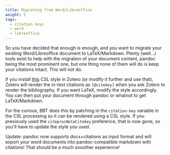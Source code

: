 ```yaml
---
title: Migrating from Word/Libreoffice
weight: 5
tags:
  - citation keys
  - word
  - libreoffice
---
```


So you have decided that enough is enough, and you want to migrate
your existing Word/Libreoffice document to LaTeX/Markdown. Plenty
(well...) tools exist to help with the migration of your document
content, pandoc being the most prominent one, but one thing none
of them will do is keep your citations intact. This will not do.

If you install [this](better-bibtex-citekeys.csl) CSL style in
Zotero (or modify it further and use that), Zotero will render the
in-text citations as `[@citekey]` when you ask Zotero to render the bibliography. If you want LaTeX, modify the
style accordingly. You can then put your document through pandoc or whatnot to get LaTeX/Markdown.

For the curious, BBT does this by patching in the `citation-key`
variable in the CSL processing so it can be rendered using a CSL
style. If you previously used the `citeprocNoteCitekey` preference,
that is now gone, so you'll have to update the style you used.

Update: pandoc now supports docx+citations as input format and will export your word documents into pandoc-compatible markdown with citations! That should be a much snoother experience!
